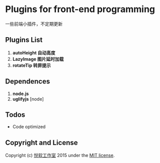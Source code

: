 # Plugins for front-end programming
一些前端小插件，不定期更新

## Plugins List
1. **autoHeight 自动高度**
2. **LazyImage 图片延时加载**
3. **rotateTip 转屏提示**

## Dependences
1. **node.js**
2. **uglifyjs** [node]

## Todos
* Code optimized

## Copyright and License

Copyright (c) [悦软工作室](http://www.yueruanstudio.com)  2015 under the [MIT license](LICENSE.md).
